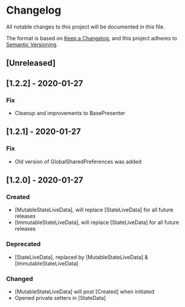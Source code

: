 # Changelog
All notable changes to this project will be documented in this file.

The format is based on [Keep a Changelog](https://keepachangelog.com/en/1.0.0/),
and this project adheres to [Semantic Versioning](https://semver.org/spec/v2.0.0.html).

## [Unreleased]

## [1.2.2] - 2020-01-27

### Fix

  - Cleanup and improvements to BasePresenter 

## [1.2.1] - 2020-01-27

### Fix

  - Old version of GlobalSharedPreferences was added


## [1.2.0] - 2020-01-27

### Created 

  - [MutableStateLiveData], will replace [StateLiveData] for all future releases
  - [ImmutableStateLiveData], will replace [StateLiveData] for all future releases
  
### Deprecated 

  - [StateLiveData], replaced by [MutableStateLiveData] & [ImmutableStateLiveData]
  
### Changed

  - [MutableStateLiveData] will post [Created] when initiated
  - Opened private setters in [StateData]
